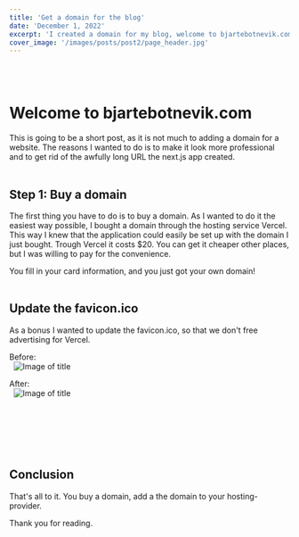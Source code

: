 ```yaml
---
title: 'Get a domain for the blog'
date: 'December 1, 2022'
excerpt: 'I created a domain for my blog, welcome to bjartebotnevik.com!'
cover_image: '/images/posts/post2/page_header.jpg'
---
```

\
&nbsp;

# Welcome to bjartebotnevik.com


This is going to be a short post, as it is not much to adding a domain for a website. The reasons I wanted to do is to make it look more professional and to get rid of the awfully long URL the next.js app created.
\
&nbsp;

## Step 1: Buy a domain

The first thing you have to do is to buy a domain. As I wanted to do it the easiest way possible, I bought a domain through the hosting service Vercel. This way I knew that the application could easily be set up with the domain I just bought. Trough Vercel it costs $20. You can get it cheaper other places, but I was willing to pay for the convenience.

You fill in your card information, and you just got your own domain!
\
&nbsp;


## Update the favicon.ico


As a bonus I wanted to update the favicon.ico, so that we don't free advertising for Vercel.

Before:
\
&nbsp;
![Image of title](/images/posts/post2/before2.png)

After:
\
&nbsp;
![Image of title](/images/posts/post2/after2.png)

\
&nbsp;

\
&nbsp;

## Conclusion

That's all to it. You buy a domain, add a the domain to your hosting-provider.

Thank you for reading.
